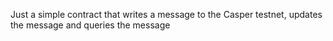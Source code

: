 Just a simple contract that writes a message to the Casper testnet, updates the message and queries the message

